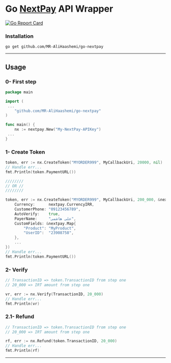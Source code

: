 # Go [NextPay](https://nextpay.org/) API Wrapper

[![Go Report Card](https://goreportcard.com/badge/github.com/MR-AliHaashemi/go-nextpay)](https://goreportcard.com/report/github.com/MR-AliHaashemi/go-nextpay)


### Installation
```
go get github.com/MR-AliHaashemi/go-nextpay
```

------

## Usage

### 0- First step
```go
package main

import (
 ...
	"github.com/MR-AliHaashemi/go-nextpay"
)

func main() {
	nx := nextpay.New("My-NextPay-APIKey")
 ...
}
```

### 1- Create Token 
```go 
token, err := nx.CreateToken("MYORDER999", MyCallbackUri, 20000, nil)
// Handle err...
fmt.Println(token.PaymentURL())

////////
// OR //
////////

token, err := nx.CreateToken("MYORDER999", MyCallbackUri, 200_000, &nextpay.CreateTokenOptions{
	Currency:      nextpay.CurrencyIRR,
	CustomerPhone: "09123456789",
	AutoVerify:    true,
	PayerName:     "علی هاشمی",
	CustomFields: &nextpay.Map{
		"Product": "MyProduct",
		"UserID":  "23908758",
	},
	...
})
// Handle err...
fmt.Println(token.PaymentURL())
```

### 2- Verify
```go 
// TransactionID => token.TransactionID from step one
// 20_000 => IRT amount from step one

vr, err := nx.Verify(TransactionID, 20_000)
// Handle err...
fmt.Println(vr)
```

### 2.1- Refund
```go
// TransactionID => token.TransactionID from step one
// 20_000 => IRT amount from step one

rf, err := nx.Refund(token.TransactionID, 20_000)
// Handle err...
fmt.Println(rf)
```

------
